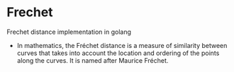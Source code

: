 # Frechet
Frechet distance implementation in golang


- In mathematics, the Fréchet distance is a measure of similarity between curves that takes into account the location and ordering of the points along the curves. It is named after Maurice Fréchet.
